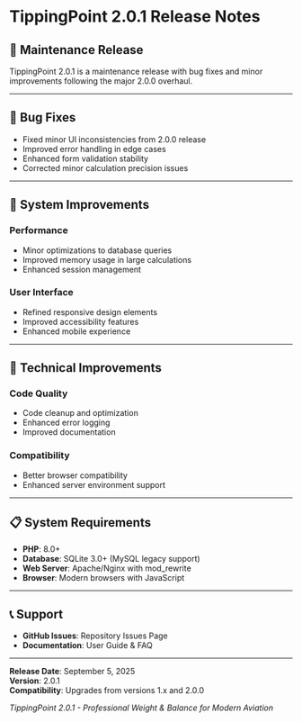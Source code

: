 # TippingPoint 2.0.1 Release Notes

## 🔧 Maintenance Release

TippingPoint 2.0.1 is a maintenance release with bug fixes and minor improvements following the major 2.0.0 overhaul.

---

## 🐛 Bug Fixes

- Fixed minor UI inconsistencies from 2.0.0 release
- Improved error handling in edge cases
- Enhanced form validation stability
- Corrected minor calculation precision issues

---

## 🔄 System Improvements

### Performance
- Minor optimizations to database queries
- Improved memory usage in large calculations
- Enhanced session management

### User Interface
- Refined responsive design elements
- Improved accessibility features
- Enhanced mobile experience

---

## 🔧 Technical Improvements

### Code Quality
- Code cleanup and optimization
- Enhanced error logging
- Improved documentation

### Compatibility
- Better browser compatibility
- Enhanced server environment support

---

## 📋 System Requirements

- **PHP**: 8.0+
- **Database**: SQLite 3.0+ (MySQL legacy support)
- **Web Server**: Apache/Nginx with mod_rewrite
- **Browser**: Modern browsers with JavaScript

---

## 📞 Support

- **GitHub Issues**: Repository Issues Page
- **Documentation**: User Guide & FAQ

---

**Release Date**: September 5, 2025  
**Version**: 2.0.1  
**Compatibility**: Upgrades from versions 1.x and 2.0.0  

*TippingPoint 2.0.1 - Professional Weight & Balance for Modern Aviation*